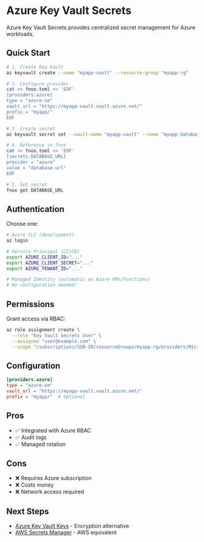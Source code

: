# Azure Key Vault Secrets

Azure Key Vault Secrets provides centralized secret management for Azure workloads.

## Quick Start

```bash
# 1. Create Key Vault
az keyvault create --name "myapp-vault" --resource-group "myapp-rg"

# 2. Configure provider
cat >> fnox.toml << 'EOF'
[providers.azure]
type = "azure-sm"
vault_url = "https://myapp-vault.vault.azure.net/"
prefix = "myapp/"
EOF

# 3. Create secret
az keyvault secret set --vault-name "myapp-vault" --name "myapp-database-url" --value "postgresql://..."

# 4. Reference in fnox
cat >> fnox.toml << 'EOF'
[secrets.DATABASE_URL]
provider = "azure"
value = "database-url"
EOF

# 5. Get secret
fnox get DATABASE_URL
```

## Authentication

Choose one:

```bash
# Azure CLI (development)
az login

# Service Principal (CI/CD)
export AZURE_CLIENT_ID="..."
export AZURE_CLIENT_SECRET="..."
export AZURE_TENANT_ID="..."

# Managed Identity (automatic on Azure VMs/Functions)
# No configuration needed!
```

## Permissions

Grant access via RBAC:

```bash
az role assignment create \
  --role "Key Vault Secrets User" \
  --assignee "user@example.com" \
  --scope "/subscriptions/SUB-ID/resourceGroups/myapp-rg/providers/Microsoft.KeyVault/vaults/myapp-vault"
```

## Configuration

```toml
[providers.azure]
type = "azure-sm"
vault_url = "https://myapp-vault.vault.azure.net/"
prefix = "myapp/"  # Optional
```

## Pros

- ✅ Integrated with Azure RBAC
- ✅ Audit logs
- ✅ Managed rotation

## Cons

- ❌ Requires Azure subscription
- ❌ Costs money
- ❌ Network access required

## Next Steps

- [Azure Key Vault Keys](/providers/azure-kms) - Encryption alternative
- [AWS Secrets Manager](/providers/aws-sm) - AWS equivalent
